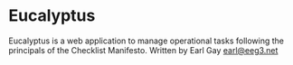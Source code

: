 # Eucalyptus
Eucalyptus is a web application to manage operational tasks following the principals of the Checklist Manifesto.
Written by Earl Gay <earl@eeg3.net>
